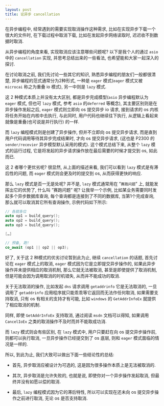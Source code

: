 ```yaml
---
layout: post
title: 论异步 cancellation
---
```


在异步编程中, 经常遇到的需要实现取消操作这种需求, 比如在实现异步下载一个很大的文件时, 在下载过程中取消下载, 比如在发起异步网络读取时, 迟迟收不到数据时取消.

从异步编程的角度来看, 实现取消应该注意哪些问题呢? 以下是我个人的通过 `asio` 中的 `cancellation` 实现, 并思考总结出来的一些看法, 也希望能和大家一起深入的探讨.

在讨论取消之前, 我们先讨论一些其它的知识, 熟悉异步编程的朋友们一般都很清楚, 异步编程的范式通常分为2种形式, 一种是 `eager` 模式(`eager` 模式又被 `microcai` 称之为重叠 io 模式), 另一中则是 `lazy` 模式.

这 2 种模式本质上并没有太大区别, 都是异步完成模型(`asio` 异步编程默认为 `eager` 模式, 但也可 `lazy` 模式, 参考 `asio` 的`deferred`
等概念), 其主要区别则是在异步操作发起之后, `eager` 模式则立即向 os 提交异步 io 请求, 接到请求的 os 内核将任务开始在内核中去执行, 与此同时, 用户代码也继续往下执行, 从逻辑上看起来就像是重叠(也可说是并行执行) 的一样.

而 `lazy` 编程模式则是创建了异步操作, 但并不立即向 os 提交异步请求, 而是直到用户代码调用等待其异步完成结果时, 才向 os 提交异步请求, (这也是 P2300 的 `sender/recevier` 异步模型默认采用的模式). 这个模式总结下来, 从整个 `lazy` 模式的运行过程, 它是将发起的异步请求操作放在最后需要的时候才提交到 os, 如此而已.

这 2 者哪个更优劣呢? 很显然, 从上面的描述来看, 我们可以看到 `lazy` 模式是有滞后性的问题, 而 `eager` 模式则会更及时的提交到 os, 从而获得更快的响应.

那么 `lazy` 模式是否一无是处呢? 并不是, `lazy` 模式通常用在 ”`赛跑问题`” 上, 就能发挥出它的优势了, 什么叫 ”赛跑问题” 呢? 让我举一个示例, 比如某业务需要同时发起多个异步数据库查询, 每个查询都是连接到了不同的数据库, 当第1个完成查询, 那么就可以取消其它所有查询操作, 示例代码如下所示:

```c++
// 各就各位
auto op1 = build_query();
auto op2 = build_query();
auto op3 = build_query();

[…]

// 预备, 跑!
co_await (op1 || op2 || op3);
```

好了, 关于这 2 种模式的优劣讨论暂到此为止, 继续 `cancellation` 的话题, 首先讨论在 `eager` 模式上的取消, `eager` 模式因为它是立即提交异步操作的, 如果此异步操作并未提供相应的取消机制, 那么它就无法被取消, 甚至是即使提供了取消机制, 但是可能会因为调用取消的时机错失, 从而并不能成功的取消.

关于无法取消的操作, 比如发起 `dns` 请求调用 `getaddrinfo` 它是无法取消的, 一旦调用了 `getaddrinfo` 应用程序就只能乖乖等它返回而无法作任何取消, 如果需要支持取消, 只有 os 有相关的支持才有可能, 比如 `windows` 的 `GetAddrInfoEx` 就提供了相应取消的机制.

同样, 即使 `GetAddrInfoEx` 支持取消, 通过阅读 `msdn` 文档可以得知, 如果调用 `CancelIoEx` 之类的取消操作不及时而并不能取成功消.

而 `lazy` 模式则会有些区别, 在 `lazy` 模式中, 用户只要赶在向 os 提交异步操作前, 则都可以执行取消, 一旦异步操作已经提交到了 os 底层, 则和 `eager` 模式面临的情况是一样的.

所以, 到此为止, 我们大致可以做出下面一些结论性的总结:

* 首先, 异步取消应被设计为可选的, 这是因为很多操作本质上是无法被取消的.

* 其次, 异步取消是允许失败的, 也就是说, 即使你对一个异步操作发起取消, 但最终并没有如愿以偿的取消.

* 最后, `lazy` 编程模式因为它的滞后特性, 所以可以实现在还未向 os 提交异步操作之前进行取消, 无论 os 是否支持取消.
